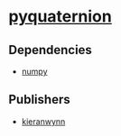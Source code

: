 # [pyquaternion](https://pypi.org/project/pyquaternion)

## Dependencies
- [numpy](packages/n/numpy.md)



## Publishers
- [kieranwynn](https://pypi.org/user/kieranwynn)

